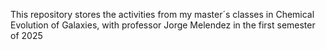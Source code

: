 This repository stores the activities from my master´s classes in Chemical Evolution of Galaxies, with professor Jorge Melendez in the first semester of 2025
